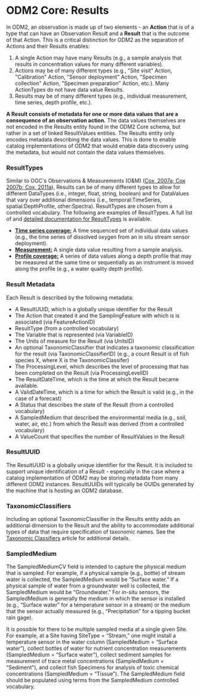 ODM2 Core: Results
==================

In ODM2, an observation is made up of two elements - an **Action** that is of a type that can have an Observation Result and a **Result** that is the outcome of that Action. This is a critical distinction for ODM2 as the separation of Actions and their Results enables:

1. A single Action may have many Results (e.g., a sample analysis that results in concentration values for many different variables). 
2. Actions may be of many different types (e.g., "Site visit" Action, "Calibration" Action, "Sensor deployment" Action, "Specimen collection" Action, "Specimen preparation" Action, etc.). Many ActionTypes do not have data value Results.
3. Results may be of many different types (e.g., individual measurement, time series, depth profile, etc.).

**A Result consists of metadata for one or more data values that are a consequence of an observation action.** The data values themselves are not encoded in the Results entity found in the ODM2 Core schema, but rather in a set of linked ResultValues entities. The Results entity only encodes metadata describing the data values. This is done to enable catalog implementations of ODM2 that would enable data discovery using the metadata, but would not contain the data values themselves. 

### ResultTypes ###
Similar to OGC's Observations & Measurements (O&M) ([Cox, 2007a; Cox 2007b; Cox, 2011a](https://github.com/ODM2/ODM2/wiki/References)), Results can be of many different types to allow for different DataTypes (i.e., integer, float, string, boolean) and for DataValues that vary over additional dimensions (i.e., temporal:TimeSeries, spatial:DepthProfile, other:Spectra). ResultTypes are chosen from a controlled vocabulary. The following are examples of ResultTypes.  A full list of and [detailed documentation for ResultTypes](ext_results.md) is available.

* [**Time series coverage:**](ext_results_timeseries.md) A time sequenced set of individual data values (e.g., the time series of dissolved oxygen from an in situ stream sensor deployment).
* [**Measurement:**](ext_results_measurement.md) A single data value resulting from a sample analysis.
* [**Profile coverage:**](ext_results_profile.md) A series of data values along a depth profile that may be measured at the same time or sequentially as an instrument is moved along the profile (e.g., a water quality depth profile).

### Result Metadata ###
Each Result is described by the following metadata:

* A ResultUUID, which is a globally unique identifier for the Result
* The Action that created it and the SamplingFeature with which is is associated (via FeatureActionID)
* ResultType (from a controlled vocabulary)
* The Variable that is represented (via VariableID)
* The Units of measure for the Result (via UnitsID)
* An optional TaxonomicClassifier that indicates a taxonomic classification for the result (via TaxonomicClassifierID) (e.g., a count Result is of fish species X, where X is the TaxonomicClassifer)
* The ProcessingLevel, which describes the level of processing that has been completed on the Result (via ProcessingLevelID)
* The ResultDateTime, which is the time at which the Result became available.
* A ValidDateTime, which is a time for which the Result is valid (e.g., in the case of a forecast)
* A Status that describes the state of the Result (from a controlled vocabulary)
* A SampledMedium that described the environmental media (e.g., soil, water, air, etc.) from which the Result was derived (from a controlled vocabulary)
* A ValueCount that specifies the number of ResultValues in the Result

### ResultUUID ###
The ResultUUID is a globally unique identifier for the Result. It is included to support unique identification of a Result - especially in the case where a catalog implementation of ODM2 may be storing metadata from many different ODM2 instances. ResultUUIDs will typically be GUIDs generated by the machine that is hosting an ODM2 database. 

### TaxonomicClassifiers ###
Including an optional TaxonomicClassifier in the Results entity adds an additional dimension to the Result and the ability to accommodate additional types of data that require specification of taxonomic names. See the [Taxonomic Classifiers](core_taxonomicclassifiers.md) article for additional details. 

### SampledMedium ###
The SampledMediumCV field is intended to capture the physical medium that is sampled. For example, if a physical sample (e.g., bottle) of stream water is collected, the SampledMedium would be “Surface water.” If a physical sample of water from a groundwater well is collected, the SampledMedium would be “Groundwater.” For *in-situ* sensors, the SampledMedium is generally the medium in which the sensor is installed (e.g., “Surface water” for a temperature sensor in a stream) or the medium that the sensor actually measured (e.g., “Precipitation” for a tipping bucket rain gage).

It is possible for there to be multiple sampled media at a single given Site. For example, at a Site having SiteType = “Stream,” one might install a temperature sensor in the water column (SampledMedium = “Surface water”), collect bottles of water for nutrient concentration measurements (SampledMedium = “Surface water”), collect sediment samples for measurement of trace metal concentrations (SampledMedium = “Sediment”), and collect fish Specimens for analysis of toxic chemical concentrations (SampledMedium = “Tissue”). The SampledMedium field should be populated using terms from the SampledMedium controlled vocabulary.



